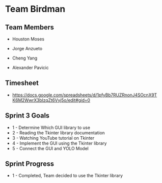 # Team Birdman

## Team Members

- Houston Moses 

- Jorge Anzueto

- Cheng Yang 

- Alexander Pavicic 

## Timesheet

- https://docs.google.com/spreadsheets/d/1pfyBb7RUZRnonJ4SOcnX9TK6M2WwrX3bIzqZt6Vyj5o/edit#gid=0

## Sprint 3 Goals 
- 1 - Determine Which GUI library to use
- 2 - Reading the Tkinter library documentation
- 3 - Watching YouTube tutorial on Tkinter
- 4 - Implement the GUI using the Tkinter library
- 5 - Connect the GUI and YOLO Model

## Sprint  Progress
- 1 - Completed, Team decided to use the Tkinter library
